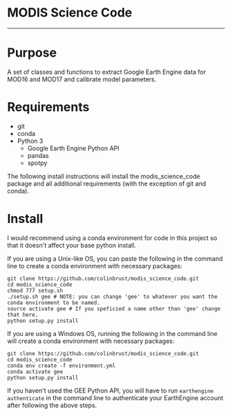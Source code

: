 # MODIS Science Code

---

Purpose
=================
A set of classes and functions to extract Google Earth Engine data for MOD16 and MOD17 and calibrate model parameters.

Requirements
=================
- git
- conda
- Python 3
    - Google Earth Engine Python API
    - pandas
    - spotpy
    
The following install instructions will install the modis_science_code package and all additional requirements 
(with the exception of git and conda).

Install
=================
I would recommend using a conda environment for code in this project so that it doesn't affect your base python install.

If you are using a Unix-like OS, you can paste the following in the command line to create a conda environment with
 necessary packages:

	git clone https://github.com/colinbrust/modis_science_code.git
	cd modis_science_code
	chmod 777 setup.sh
	./setup.sh gee # NOTE: you can change 'gee' to whatever you want the conda environment to be named.
	source activate gee # If you speficied a name other than 'gee' change that here.
	python setup.py install

If you are using a Windows OS, running the following in the command line will create a conda environment with necessary 
packages:
    
    git clone https://github.com/colinbrust/modis_science_code.git
	cd modis_science_code
	conda env create -f environment.yml
	conda activate gee
	python setup.py install

If you haven't used the GEE Python API, you will have to run `earthengine authenticate` in the command line to 
authenticate your EarthEngine account after following the above steps.